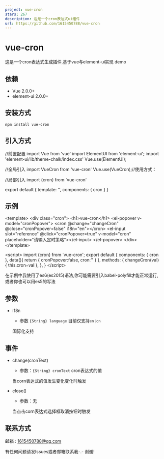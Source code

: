 ```yaml
---
project: vue-cron
stars: 267
description: 这是一个cron表达式ui组件
url: https://github.com/1615450788/vue-cron
---
```


vue-cron
========

这是一个cron表达式生成插件,基于vue与element-ui实现 demo

依赖
--

-   Vue 2.0.0+
-   element-ui 2.0.0+

安装方式
----

```
npm install vue-cron
```

引入方式
----

//前置配置
import Vue from 'vue'
import ElementUI from 'element-ui';
import 'element-ui/lib/theme-chalk/index.css'
Vue.use(ElementUI);

//全局引入
import VueCron from 'vue-cron'
Vue.use(VueCron);//使用方式：<vueCron></vueCron>

//局部引入
import {cron} from 'vue-cron'

export default {
    template: '<cron/>',
    components: { cron }
}

示例
--

<template\>
    <div class\="cron"\>
        <h1\>vue-cron</h1\>
        <el-popover v-model\="cronPopover"\>
            <cron @change\="changeCron" @close\="cronPopover=false" i18n\="en"\></cron\>
            <el-input slot\="reference" @click\="cronPopover=true" v-model\="cron" placeholder\="请输入定时策略"\></el-input\>
        </el-popover\>
    </div\>
</template\>

<script\>
    import {cron} from 'vue-cron';
    export default {
        components: { cron },
        data(){
            return {
                cronPopover:false,
                cron:''
            }
        },
        methods: {
            changeCron(val){
                this.cron\=val
            },
        },
    }
</script\>

在示例中我使用了es6(es2015)语法,你可能需要引入babel-polyfill才能正常运行,或者你也可以用es5的写法

参数
--

-   i18n
    
    -   参数 `{String} language` 目前仅支持`en|cn`
    
    国际化支持
    

事件
--

-   change(cronText)
    
    -   参数：`{String} cronText` cron表达式的值
    
    当corn表达式的值发生变化变化时触发
    
-   close()
    
    -   参数：无
    
    当点击corn表达式选择框取消按钮时触发
    

联系方式
----

邮箱 : 1615450788@qq.com

有任何问题请发Issues或者邮箱联系我-.- 谢谢!
